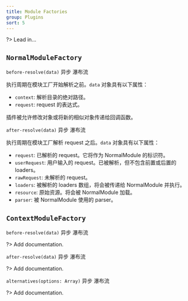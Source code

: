 ```yaml
---
title: Module Factories
group: Plugins
sort: 5
---
```


?> Lead in...

## `NormalModuleFactory`

`before-resolve(data)` 异步 瀑布流

执行周期在模块工厂开始解析之前。`data` 对象具有以下属性：

* `context`: 解析目录的绝对路径。
* `request`: request 的表达式。

插件被允许修改对象或将新的相似对象传递给回调函数。

`after-resolve(data)` 异步 瀑布流

执行周期在模块工厂解析 request 之后。`data` 对象具有以下属性：

* `request`: 已解析的 request。它将作为 NormalModule 的标识符。
* `userRequest`: 用户输入的 request。已被解析，但不包含前置或后置的 loaders。
* `rawRequest`: 未解析的 request。
* `loaders`: 被解析的 loaders 数组，将会被传递给 NormalModule 并执行。
* `resource`: 原始资源。将会被 NormalModule 加载。
* `parser`: 被 NormalModule 使用的 parser。


## `ContextModuleFactory`

`before-resolve(data)` 异步 瀑布流

?> Add documentation.

`after-resolve(data)` 异步 瀑布流

?> Add documentation.

`alternatives(options: Array)` 异步 瀑布流

?> Add documentation.
